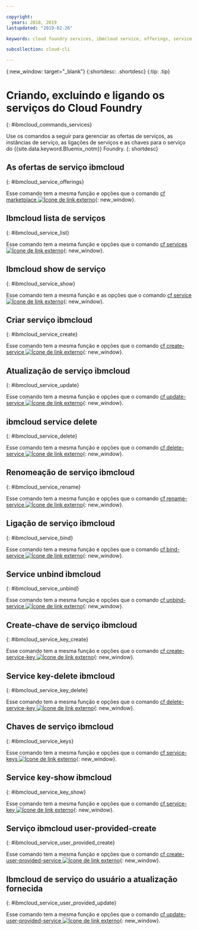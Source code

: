 ```yaml
---

copyright:
  years: 2018, 2019
lastupdated: "2019-02-26"

keywords: cloud foundry services, ibmcloud service, offerings, service list, service show, service create, service bind, service unbind, unbind service, service keys

subcollection: cloud-cli

---
```


{:new_window: target="_blank"}
{:shortdesc: .shortdesc}
{:tip: .tip}

# Criando, excluindo e ligando os serviços do Cloud Foundry
{: #ibmcloud_commands_services}

Use os comandos a seguir para gerenciar as ofertas de serviços, as instâncias de serviço, as ligações de serviços e as chaves para o serviço do {{site.data.keyword.Bluemix_notm}} Foundry.
{: shortdesc}

## As ofertas de serviço ibmcloud
{: #ibmcloud_service_offerings}

Esse comando tem a mesma função e opções que o comando [cf marketplace ![Ícone de link externo](../../../icons/launch-glyph.svg)](http://cli.cloudfoundry.org/en-US/cf/marketplace.html){: new_window}.

## Ibmcloud lista de serviços
{: #ibmcloud_service_list}

Esse comando tem a mesma função e opções que o comando [cf services ![Ícone de link externo](../../../icons/launch-glyph.svg)](http://cli.cloudfoundry.org/en-US/cf/services.html){: new_window}.

## Ibmcloud show de serviço
{: #ibmcloud_service_show}

Esse comando tem a mesma função e as opções que o comando [cf service ![Ícone de link externo](../../../icons/launch-glyph.svg)](http://cli.cloudfoundry.org/en-US/cf/service.html){: new_window}.

## Criar serviço ibmcloud
{: #ibmcloud_service_create}

Esse comando tem a mesma função e opções que o comando [cf create-service ![Ícone de link externo](../../../icons/launch-glyph.svg)](http://cli.cloudfoundry.org/en-US/cf/create-service.html){: new_window}.

## Atualização de serviço ibmcloud
{: #ibmcloud_service_update}

Esse comando tem a mesma função e opções que o comando [cf update-service ![Ícone de link externo](../../../icons/launch-glyph.svg)](http://cli.cloudfoundry.org/en-US/cf/update-service.html){: new_window}.

## ibmcloud service delete
{: #ibmcloud_service_delete}

Esse comando tem a mesma função e opções que o comando [cf delete-service ![Ícone de link externo](../../../icons/launch-glyph.svg)](http://cli.cloudfoundry.org/en-US/cf/delete-service.html){: new_window}.

## Renomeação de serviço ibmcloud
{: #ibmcloud_service_rename}

Esse comando tem a mesma função e opções que o comando [cf rename-service ![Ícone de link externo](../../../icons/launch-glyph.svg)](http://cli.cloudfoundry.org/en-US/cf/rename-service.html){: new_window}.

## Ligação de serviço ibmcloud
{: #ibmcloud_service_bind}

Esse comando tem a mesma função e opções que o comando [cf bind-service ![Ícone de link externo](../../../icons/launch-glyph.svg)](http://cli.cloudfoundry.org/en-US/cf/bind-service.html){: new_window}.

## Service unbind ibmcloud
{: #ibmcloud_service_unbind}

Esse comando tem a mesma função e opções que o comando [cf unbind-service ![Ícone de link externo](../../../icons/launch-glyph.svg)](http://cli.cloudfoundry.org/en-US/cf/unbind-service.html){: new_window}.

## Create-chave de serviço ibmcloud
{: #ibmcloud_service_key_create}

Esse comando tem a mesma função e opções que o comando [cf create-service-key ![Ícone de link externo](../../../icons/launch-glyph.svg)](http://cli.cloudfoundry.org/en-US/cf/create-service-key.html){: new_window}.

## Service key-delete ibmcloud
{: #ibmcloud_service_key_delete}

Esse comando tem a mesma função e opções que o comando [cf delete-service-key ![Ícone de link externo](../../../icons/launch-glyph.svg)](http://cli.cloudfoundry.org/en-US/cf/delete-service-key.html){: new_window}.

## Chaves de serviço ibmcloud
{: #ibmcloud_service_keys}

Esse comando tem a mesma função e opções que o comando [cf service-keys ![Ícone de link externo](../../../icons/launch-glyph.svg)](http://cli.cloudfoundry.org/en-US/cf/service-keys.html){: new_window}.

## Service key-show ibmcloud
{: #ibmcloud_service_key_show}

Esse comando tem a mesma função e opções que o comando [cf service-key ![Ícone de link externo](../../../icons/launch-glyph.svg)](http://cli.cloudfoundry.org/en-US/cf/service-key.html){: new_window}.

## Serviço ibmcloud user-provided-create
{: #ibmcloud_service_user_provided_create}

Esse comando tem a mesma função e opções que o comando [cf create-user-provided-service ![Ícone de link externo](../../../icons/launch-glyph.svg)](http://cli.cloudfoundry.org/en-US/cf/create-user-provided-service.html){: new_window}.

## Ibmcloud de serviço do usuário a atualização fornecida
{: #ibmcloud_service_user_provided_update}

Esse comando tem a mesma função e opções que o comando [cf update-user-provided-service ![Ícone de link externo](../../../icons/launch-glyph.svg)](http://cli.cloudfoundry.org/en-US/cf/update-user-provided-service.html){: new_window}.
